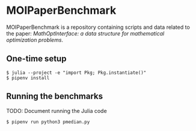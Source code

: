 # MOIPaperBenchmark

MOIPaperBenchmark is a repository containing scripts and data related to the
paper: _MathOptInterface: a data structure for mathematical optimization
problems_.

## One-time setup

```
$ julia --project -e "import Pkg; Pkg.instantiate()"
$ pipenv install
```

## Running the benchmarks

TODO: Document running the Julia code

```
$ pipenv run python3 pmedian.py
```
